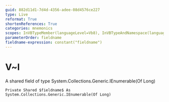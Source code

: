 ```yaml
---
guid: 882d11d1-7d4d-4356-adee-08d4576ce227
type: Live
reformat: True
shortenReferences: True
categories: mnemonics
scopes: InVBTypeMember(languageLevel=Vb8), InVBTypeAndNamespace(languageLevel=Vb8)
parameterOrder: fieldname
fieldname-expression: constant("fieldname")
---
```


# V~l

A shared field of type System.Collections.Generic.IEnumerable(Of Long)

```
Private Shared $fieldname$ As System.Collections.Generic.IEnumerable(Of Long)
```
